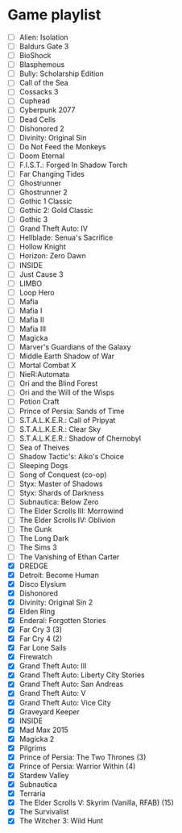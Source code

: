 # Game playlist

- [ ] Alien: Isolation
- [ ] Baldurs Gate 3
- [ ] BioShock
- [ ] Blasphemous
- [ ] Bully: Scholarship Edition
- [ ] Call of the Sea
- [ ] Cossacks 3
- [ ] Cuphead
- [ ] Cyberpunk 2077
- [ ] Dead Cells
- [ ] Dishonored 2
- [ ] Divinity: Original Sin
- [ ] Do Not Feed the Monkeys
- [ ] Doom Eternal
- [ ] F.I.S.T.: Forged In Shadow Torch
- [ ] Far Changing Tides
- [ ] Ghostrunner
- [ ] Ghostrunner 2
- [ ] Gothic 1 Classic
- [ ] Gothic 2: Gold Classic
- [ ] Gothic 3
- [ ] Grand Theft Auto: IV
- [ ] Hellblade: Senua's Sacrifice
- [ ] Hollow Knight
- [ ] Horizon: Zero Dawn
- [ ] INSIDE
- [ ] Just Cause 3
- [ ] LIMBO
- [ ] Loop Hero
- [ ] Mafia
- [ ] Mafia I
- [ ] Mafia II
- [ ] Mafia III
- [ ] Magicka
- [ ] Marver's Guardians of the Galaxy
- [ ] Middle Earth Shadow of War
- [ ] Mortal Combat X
- [ ] NieR:Automata
- [ ] Ori and the Blind Forest
- [ ] Ori and the Will of the Wisps
- [ ] Potion Craft
- [ ] Prince of Persia: Sands of Time
- [ ] S.T.A.L.K.E.R.: Call of Pripyat
- [ ] S.T.A.L.K.E.R.: Clear Sky
- [ ] S.T.A.L.K.E.R.: Shadow of Chernobyl
- [ ] Sea of Theives
- [ ] Shadow Tactic's: Aiko's Choice
- [ ] Sleeping Dogs
- [ ] Song of Conquest (co-op)
- [ ] Styx: Master of Shadows
- [ ] Styx: Shards of Darkness
- [ ] Subnautica: Below Zero
- [ ] The Elder Scrolls III: Morrowind
- [ ] The Elder Scrolls IV: Oblivion
- [ ] The Gunk
- [ ] The Long Dark
- [ ] The Sims 3
- [ ] The Vanishing of Ethan Carter
- [x] DREDGE
- [x] Detroit: Become Human
- [x] Disco Elysium
- [x] Dishonored
- [x] Divinity: Original Sin 2
- [x] Elden Ring
- [x] Enderal: Forgotten Stories
- [x] Far Cry 3 (3)
- [x] Far Cry 4 (2)
- [x] Far Lone Sails
- [x] Firewatch
- [x] Grand Theft Auto: III
- [x] Grand Theft Auto: Liberty City Stories
- [x] Grand Theft Auto: San Andreas
- [x] Grand Theft Auto: V
- [x] Grand Theft Auto: Vice City
- [x] Graveyard Keeper
- [x] INSIDE
- [x] Mad Max 2015
- [x] Magicka 2
- [x] Pilgrims
- [x] Prince of Persia: The Two Thrones (3)
- [x] Prince of Persia: Warrior Within (4)
- [x] Stardew Valley
- [x] Subnautica
- [x] Terraria
- [x] The Elder Scrolls V: Skyrim (Vanilla, RFAB) (15)
- [x] The Survivalist
- [x] The Witcher 3: Wild Hunt
